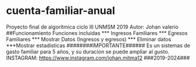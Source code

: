 # cuenta-familiar-anual
Proyecto final de algorítmica  ciclo III     UNMSM 2019
Autor: Johan valerio 
##Funcionamiento
Funciones incluidas
*** Ingresos Familiares
*** Egresos Familiares
*** Mostrar Datos (Ingresos y egresos)
*** Eliminar datos
***Mostrar estadisticas
########IMPORTANTE######
Es un sistemas de gasto familiar para 5 años, y su duracion se puede ampliar al gusto.
INSTAGRAM: https://www.instagram.com/johan.mitma12
###2019-2024###

